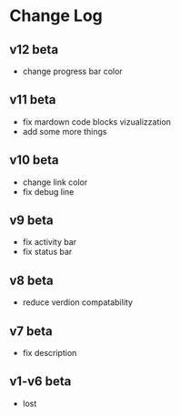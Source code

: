 # Change Log

## v12 beta
- change progress bar color

## v11 beta
- fix mardown code blocks vizualizzation
- add some more things

## v10 beta
- change link color
- fix debug line

## v9 beta
- fix activity bar
- fix status bar

## v8 beta
- reduce verdion compatability

## v7 beta
- fix description

## v1-v6 beta
- lost